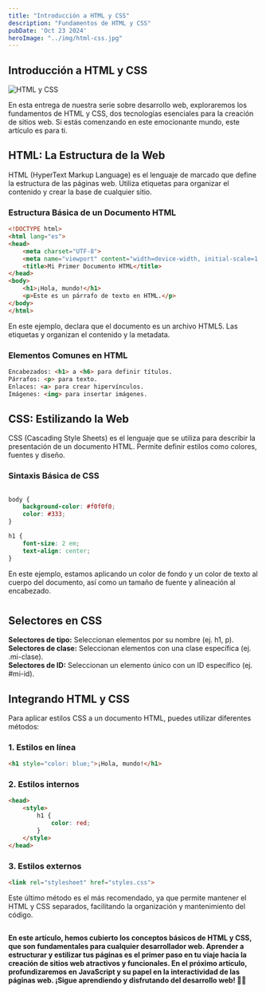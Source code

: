 ```yaml
---
title: "Introducción a HTML y CSS"
description: "Fundamentos de HTML y CSS"
pubDate: 'Oct 23 2024'
heroImage: "../img/html-css.jpg"
---
```


## Introducción a HTML y CSS


![HTML y CSS](/img/html-css.jpg)

En esta entrega de nuestra serie sobre desarrollo web, exploraremos los fundamentos de HTML y CSS, dos tecnologías esenciales para la creación de sitios web. Si estás comenzando en este emocionante mundo, este artículo es para ti.

## HTML: La Estructura de la Web

HTML (HyperText Markup Language) es el lenguaje de marcado que define la estructura de las páginas web. Utiliza etiquetas para organizar el contenido y crear la base de cualquier sitio.

### Estructura Básica de un Documento HTML

```html
<!DOCTYPE html>
<html lang="es">
<head>
    <meta charset="UTF-8">
    <meta name="viewport" content="width=device-width, initial-scale=1.0">
    <title>Mi Primer Documento HTML</title>
</head>
<body>
    <h1>¡Hola, mundo!</h1>
    <p>Este es un párrafo de texto en HTML.</p>
</body>
</html>
```
En este ejemplo, <!DOCTYPE html> declara que el documento es un archivo HTML5. Las etiquetas <head> y <body> organizan el contenido y la metadata.

### Elementos Comunes en HTML

```html
Encabezados: <h1> a <h6> para definir títulos.
Párrafos: <p> para texto.
Enlaces: <a> para crear hipervínculos.
Imágenes: <img> para insertar imágenes.
```

## CSS: Estilizando la Web

CSS (Cascading Style Sheets) es el lenguaje que se utiliza para describir la presentación de un documento HTML. Permite definir estilos como colores, fuentes y diseño.

### Sintaxis Básica de CSS

```css

body {
    background-color: #f0f0f0;
    color: #333;
}

h1 {
    font-size: 2 em;
    text-align: center;
}

```
En este ejemplo, estamos aplicando un color de fondo y un color de texto al cuerpo del documento, así como un tamaño de fuente y alineación al encabezado. <h1>

## Selectores en CSS
**Selectores de tipo:** Seleccionan elementos por su nombre (ej. h1, p). <br />
**Selectores de clase:** Seleccionan elementos con una clase específica (ej. .mi-clase). <br />
**Selectores de ID:** Seleccionan un elemento único con un ID específico (ej. #mi-id).

## Integrando HTML y CSS
Para aplicar estilos CSS a un documento HTML, puedes utilizar diferentes métodos:

### 1. Estilos en línea

```html
<h1 style="color: blue;">¡Hola, mundo!</h1>
```

### 2. Estilos internos

```html
<head>
    <style>
        h1 {
            color: red;
        }
    </style>
</head>

```
### 3. Estilos externos

```html
<link rel="stylesheet" href="styles.css">
```
Este último método es el más recomendado, ya que permite mantener el HTML y CSS separados, facilitando la organización y mantenimiento del código.

## 

**En este artículo, hemos cubierto los conceptos básicos de HTML y CSS, que son fundamentales para cualquier desarrollador web. Aprender a estructurar y estilizar tus páginas es el primer paso en tu viaje hacia la creación de sitios web atractivos y funcionales. En el próximo artículo, profundizaremos en JavaScript y su papel en la interactividad de las páginas web. ¡Sigue aprendiendo y disfrutando del desarrollo web! 🚀✨**